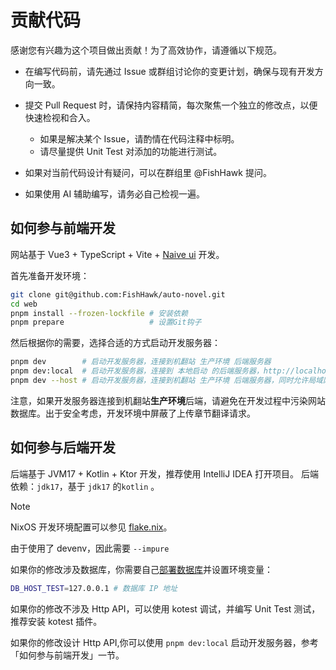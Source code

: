 # 贡献代码

感谢您有兴趣为这个项目做出贡献！为了高效协作，请遵循以下规范。

- 在编写代码前，请先通过 Issue 或群组讨论你的变更计划，确保与现有开发方向一致。

- 提交 Pull Request 时，请保持内容精简，每次聚焦一个独立的修改点，以便快速检视和合入。

  - 如果是解决某个 Issue，请酌情在代码注释中标明。
  - 请尽量提供 Unit Test 对添加的功能进行测试。

- 如果对当前代码设计有疑问，可以在群组里 @FishHawk 提问。

- 如果使用 AI 辅助编写，请务必自己检视一遍。



## 如何参与前端开发

网站基于 Vue3 + TypeScript + Vite + [Naive ui](https://www.naiveui.com/zh-CN) 开发。

首先准备开发环境：

```bash
git clone git@github.com:FishHawk/auto-novel.git
cd web
pnpm install --frozen-lockfile # 安装依赖
pnpm prepare                   # 设置Git钩子
```

然后根据你的需要，选择合适的方式启动开发服务器：

```bash
pnpm dev        # 启动开发服务器，连接到机翻站 生产环境 后端服务器
pnpm dev:local  # 启动开发服务器，连接到 本地启动 的后端服务器，http://localhost:8081
pnpm dev --host # 启动开发服务器，连接到机翻站 生产环境 后端服务器，同时允许局域网访问，支持使用手机访问调试
```

注意，如果开发服务器连接到机翻站**生产环境**后端，请避免在开发过程中污染网站数据库。出于安全考虑，开发环境中屏蔽了上传章节翻译请求。



## 如何参与后端开发

后端基于 JVM17 + Kotlin + Ktor 开发，推荐使用 IntelliJ IDEA 打开项目。
后端依赖：`jdk17`，基于 `jdk17` 的`kotlin` 。

> [!NOTE]
> NixOS 开发环境配置可以参见 [flake.nix](https://gist.github.com/kurikomoe/9dd60f9613e0b8f75c137779d223da4f)。
>
> 由于使用了 devenv，因此需要 `--impure`

如果你的修改涉及数据库，你需要自己[部署数据库](https://github.com/FishHawk/auto-novel/blob/main/README.md#部署)并设置环境变量：

```bash
DB_HOST_TEST=127.0.0.1 # 数据库 IP 地址
```


如果你的修改不涉及 Http API，可以使用 kotest 调试，并编写 Unit Test 测试，推荐安装 kotest 插件。

如果你的修改设计 Http API,你可以使用 `pnpm dev:local` 启动开发服务器，参考「如何参与前端开发」一节。
